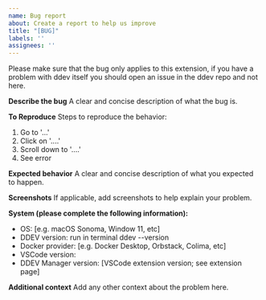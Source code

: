 ```yaml
---
name: Bug report
about: Create a report to help us improve
title: "[BUG]"
labels: ''
assignees: ''
---
```


Please make sure that the bug only applies to this extension, if you have a problem with ddev itself you should open an issue in the ddev repo and not here.

**Describe the bug**
A clear and concise description of what the bug is.

**To Reproduce**
Steps to reproduce the behavior:

1. Go to '...'
2. Click on '....'
3. Scroll down to '....'
4. See error

**Expected behavior**
A clear and concise description of what you expected to happen.

**Screenshots**
If applicable, add screenshots to help explain your problem.

**System (please complete the following information):**

- OS: [e.g. macOS Sonoma, Window 11, etc]
- DDEV version: run in terminal ddev --version
- Docker provider: [e.g. Docker Desktop, Orbstack, Colima, etc]
- VSCode version:
- DDEV Manager version: [VSCode extension version; see extension page]

**Additional context**
Add any other context about the problem here.
